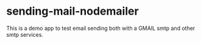 # sending-mail-nodemailer
This is a demo app to test email sending both with a GMAIL smtp and other smtp services.
